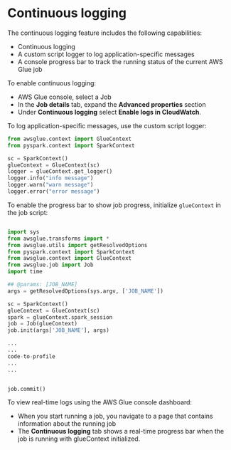# Continuous logging

The continuous logging feature includes the following capabilities:
- Continuous logging
- A custom script logger to log application-specific messages
- A console progress bar to track the running status of the current AWS Glue job

To enable continuous logging:
- AWS Glue console, select a Job
- In the **Job details** tab, expand the **Advanced properties** section
- Under **Continuous logging** select **Enable logs in CloudWatch**.

To log application-specific messages, use the custom script logger:
```py
from awsglue.context import GlueContext
from pyspark.context import SparkContext

sc = SparkContext()
glueContext = GlueContext(sc)
logger = glueContext.get_logger()
logger.info("info message")
logger.warn("warn message")
logger.error("error message")
```

To enable the progress bar to show job progress, initialize `glueContext` in the job script:
```py

import sys
from awsglue.transforms import *
from awsglue.utils import getResolvedOptions
from pyspark.context import SparkContext
from awsglue.context import GlueContext
from awsglue.job import Job
import time

## @params: [JOB_NAME]
args = getResolvedOptions(sys.argv, ['JOB_NAME'])

sc = SparkContext()
glueContext = GlueContext(sc)
spark = glueContext.spark_session
job = Job(glueContext)
job.init(args['JOB_NAME'], args)

...
...
code-to-profile
...
...


job.commit()  
```


To view real-time logs using the AWS Glue console dashboard:
- When you start running a job, you navigate to a page that contains information about the running job
- The **Continuous logging** tab shows a real-time progress bar when the job is running with glueContext initialized.
